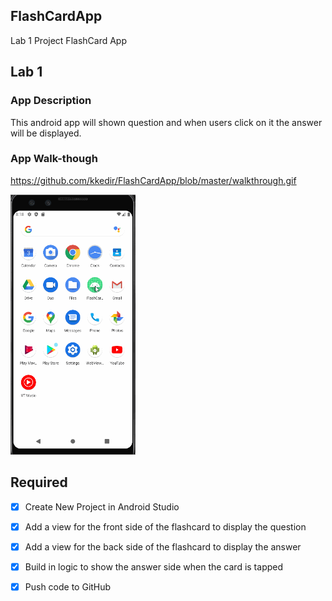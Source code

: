 ## FlashCardApp

Lab 1 Project FlashCard App
## Lab 1

### App Description
 This android app will shown question and when users click on it the answer will be displayed.

### App Walk-though
https://github.com/kkedir/FlashCardApp/blob/master/walkthrough.gif

<img src="https://github.com/kkedir/FlashCardApp/blob/master/walkthrough.gif" width=200><br>

## Required
- [x] Create New Project in Android Studio
- [x] Add a view for the front side of the flashcard to display the question
- [x] Add a view for the back side of the flashcard to display the answer
- [x] Build in logic to show the answer side when the card is tapped
- [x] Push code to GitHub


